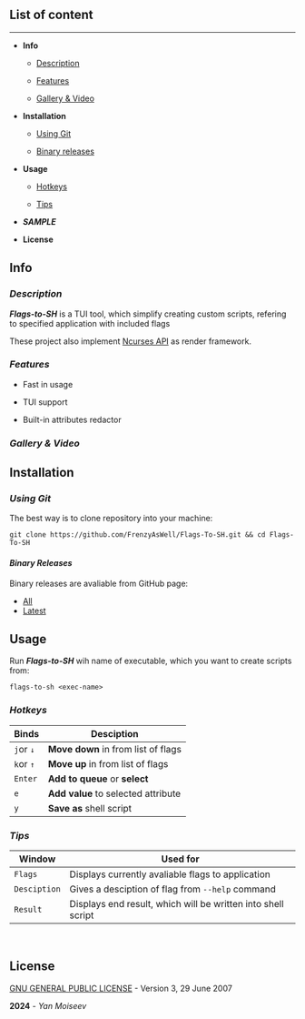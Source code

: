 ## List of content

---

- **Info**
  
  - [Description](#Desciption)
  
  - [Features](#Features)
  
  - [Gallery & Video](#Non)

- **Installation**
  
  - [Using Git](#Using-Git)
  
  - [Binary releases](#Binary-Releases)

- **Usage**
  
  - [Hotkeys](#Hotkeys)
  
  - [Tips](#Tips)

- ***SAMPLE***

- **License**

## **Info**

### ***Description***

***Flags-to-SH***  is a TUI tool, which simplify creating custom scripts, refering to specified application with included flags
 
These project also implement [Ncurses API](https://invisible-island.net/ncurses/) as render framework.

### ***Features***

- Fast in usage

- TUI support

- Built-in attributes redactor

### *Gallery & Video*

## Installation

### ***Using Git***

The best way is to clone repository into your machine:

```shell
git clone https://github.com/FrenzyAsWell/Flags-To-SH.git && cd Flags-To-SH
```

#### ***Binary Releases***

Binary releases are avaliable from GitHub page:

- [All](https://github.com/FrenzyAsWell/Flags-To-SH/releases)
- [Latest](https://github.com/FrenzyAsWell/Flags-To-SH/releases/latest)

## Usage

Run ***Flags-to-SH*** wih name of executable, which you want to create scripts from:

```shell
flags-to-sh <exec-name>
```

### ***Hotkeys***

| Binds     | Desciption                          |
| --------- | ----------------------------------- |
| `j`or `↓` | **Move down** in from list of flags |
| `k`or `↑` | **Move up** in from list of flags   |
| `Enter`   | **Add to queue** or **select**      |
| `e`       | **Add value** to selected attribute |
| `y`       | **Save as** shell script            |

### ***Tips***

| Window       | Used for                                                     |
| ------------ | ------------------------------------------------------------ |
| `Flags`      | Displays currently avaliable flags to application            |
| `Desciption` | Gives a desciption of flag from `--help` command             |
| `Result`     | Displays end result, which will be written into shell script |

 

## License

[GNU GENERAL PUBLIC LICENSE](https://github.com/FrenzyAsWell/Flags-To-SH/blob/main/LICENSE) - Version 3, 29 June 2007

**2024** - *Yan Moiseev*


